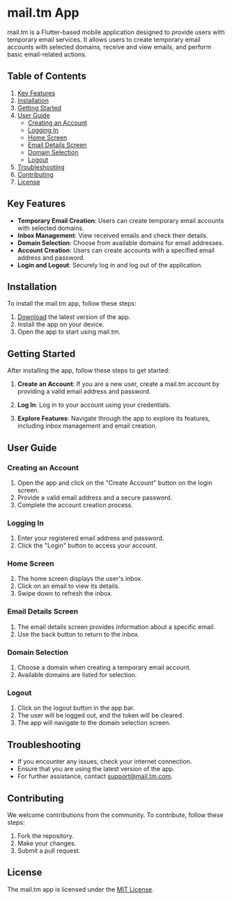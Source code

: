 # mail.tm App

mail.tm is a Flutter-based mobile application designed to provide users with temporary email services. It allows users to create temporary email accounts with selected domains, receive and view emails, and perform basic email-related actions.

## Table of Contents

1. [Key Features](#key-features)
2. [Installation](#installation)
3. [Getting Started](#getting-started)
4. [User Guide](#user-guide)
   - [Creating an Account](#creating-an-account)
   - [Logging In](#logging-in)
   - [Home Screen](#home-screen)
   - [Email Details Screen](#email-details-screen)
   - [Domain Selection](#domain-selection)
   - [Logout](#logout)
5. [Troubleshooting](#troubleshooting)
6. [Contributing](#contributing)
7. [License](#license)

## Key Features

- **Temporary Email Creation**: Users can create temporary email accounts with selected domains.
- **Inbox Management**: View received emails and check their details.
- **Domain Selection**: Choose from available domains for email addresses.
- **Account Creation**: Users can create accounts with a specified email address and password.
- **Login and Logout**: Securely log in and log out of the application.

## Installation

To install the mail.tm app, follow these steps:

1. [Download](#) the latest version of the app.
2. Install the app on your device.
3. Open the app to start using mail.tm.

## Getting Started

After installing the app, follow these steps to get started:

1. **Create an Account**: If you are a new user, create a mail.tm account by providing a valid email address and password.

2. **Log In**: Log in to your account using your credentials.

3. **Explore Features**: Navigate through the app to explore its features, including inbox management and email creation.

## User Guide

### Creating an Account

1. Open the app and click on the "Create Account" button on the login screen.
2. Provide a valid email address and a secure password.
3. Complete the account creation process.

### Logging In

1. Enter your registered email address and password.
2. Click the "Login" button to access your account.

### Home Screen

1. The home screen displays the user's inbox.
2. Click on an email to view its details.
3. Swipe down to refresh the inbox.

### Email Details Screen

1. The email details screen provides information about a specific email.
2. Use the back button to return to the inbox.

### Domain Selection

1. Choose a domain when creating a temporary email account.
2. Available domains are listed for selection.

### Logout

1. Click on the logout button in the app bar.
2. The user will be logged out, and the token will be cleared.
3. The app will navigate to the domain selection screen.

## Troubleshooting

- If you encounter any issues, check your internet connection.
- Ensure that you are using the latest version of the app.
- For further assistance, contact [support@mail.tm.com](mailto:support@mail.tm.com).

## Contributing

We welcome contributions from the community. To contribute, follow these steps:

1. Fork the repository.
2. Make your changes.
3. Submit a pull request.

## License

The mail.tm app is licensed under the [MIT License](LICENSE).
